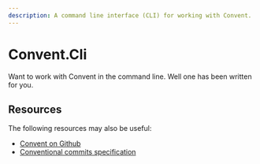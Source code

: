 ```yaml
---
description: A command line interface (CLI) for working with Convent.
---
```


# Convent.Cli

Want to work with Convent in the command line. Well one has been written for you.

## Resources

The following resources may also be useful:

* [Convent on Github](https://github.com/isaac-brown/Convent)
* [Conventional commits specification](https://www.conventionalcommits.org/)


